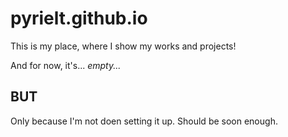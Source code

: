 # pyrielt.github.io
This is my place, where I show my works and projects!

And for now, it's... *empty...*

## BUT

Only because I'm not doen setting it up. Should be soon enough.
